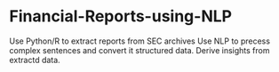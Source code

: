 # Financial-Reports-using-NLP
Use Python/R to extract reports from SEC archives
Use NLP to precess complex sentences and convert it structured data.
Derive insights from extractd data.
